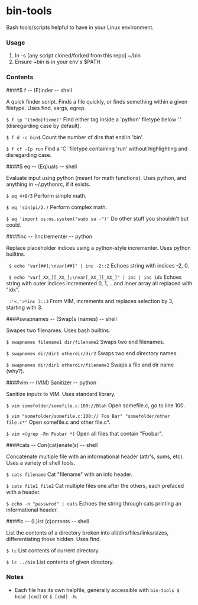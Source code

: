 # bin-tools
Bash tools/scripts helpful to have in your Linux environment.

### Usage 
1. ln -s [any script cloned/forked from this repo] ~/bin
2. Ensure ~bin is in your env's $PATH

### Contents

####$ f -- (F)inder -- shell

A quick finder script. Finds a file quickly, or finds something within a given filetype. Uses find, xargs, egrep.

`$ f ip '(todo|fixme)'` Find either tag inside a 'python' filetype below '.' (disregarding case by default).

`$ f d -c bin$` Count the number of dirs that end in 'bin'.

`$ f cf -Ip run` Find a 'C' filetype containing 'run' without highlighting and disregarding case.

####$ eq -- (Eq)uals -- shell

Evaluate input using python (meant for math functions). Uses python, and anything in ~/.pythonrc, if it exists.

`$ eq 4+8/3` Perform simple math.

`$ eq 'sin(pi/2.)` Perform complex math.

`$ eq 'import os;os.system("sudo su -")'` Do other stuff you shouldn't but could.

####inc -- (Inc)rementer -- python

Replace placeholder indices using a python-style incrementer. Uses python builtins.

` $ echo "var[##];\nvar[##]" | inc -2::2` Echoes string with indices -2, 0.

` $ echo "var[_XX_][_XX_];\nvar[_XX_][_XX_]" | inc | inc idx` Echoes string with outer indices incremented 0, 1, .. and inner array all replaced with "idx".

` :'<,'>!inc 3::3` From VIM, increments and replaces selection by 3, starting with 3.

####swapnames -- (Swap)s (names) -- shell

Swapes two filenames. Uses bash builtins.

`$ swapnames filename1 dir/filename2` Swaps two end filenames.

`$ swapnames dir/dir1 otherdir/dir2` Swaps two end directory names.

`$ swapnames dir/dir1 otherdir/filename2` Swaps a file and dir name (why?).

####vim -- (VIM) Sanitizer -- python

Sanitize inputs to VIM. Uses standard library.

`$ vim somefolder/somefile.c:100://Blah` Open somefile.c, go to line 100.

`$ vim "somefolder/somefile.c:100:// Foo Bar" "somefolder/other file.c*"` Open somefile.c and other file.c*.

`$ vim <(grep -Rn Foobar *)` Open all files that contain "Foobar".

####cats -- Con(cat)enate(s) -- shell

Concatenate multiple file with an informational header (attr's, sums, etc). Uses a variety of shell tools.

`$ cats filename` Cat "filename" with an info header.

`$ cats file1 file2` Cat multiple files one after the others, each prefaced with a header.

`$ echo -n "passwrod" | cats` Echoes the string through cats printing an informational header.

####lc -- (L)ist (c)ontents -- shell

List the contents of a directory broken into all/dirs/files/links/sizes, differentiating those hidden. Uses find.

`$ lc` List contents of current directory.

`$ lc ../bin` List contents of given directory.

### Notes
* Each file has its own helpfile, generally accessible with `bin-tools $ head [cmd]` or `$ [cmd] -h`.
